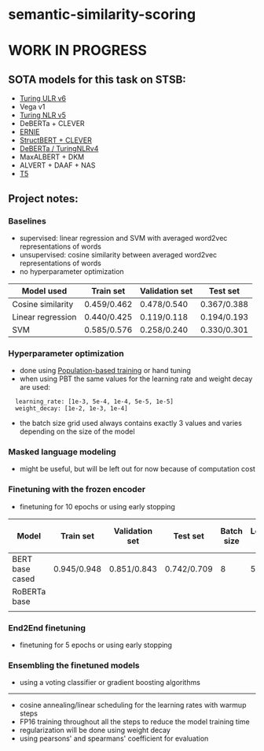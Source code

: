 # semantic-similarity-scoring

# WORK IN PROGRESS #

## SOTA models for this task on STSB:
- [Turing ULR v6](https://arxiv.org/abs/2210.14867)
- Vega v1
- [Turing NLR v5](https://arxiv.org/abs/2204.06644)
- DeBERTa + CLEVER
- [ERNIE](https://github.com/PaddlePaddle/ERNIE)
- [StructBERT + CLEVER](https://github.com/alibaba/AliceMind)
- [DeBERTa / TuringNLRv4](https://github.com/microsoft/DeBERTa)
- MaxALBERT + DKM
- ALVERT + DAAF + NAS
- [T5](https://github.com/google-research/text-to-text-transfer-transformer)

## Project notes:

### Baselines
- supervised: linear regression and SVM with averaged word2vec representations of words
- unsupervised: cosine similarity between averaged word2vec representations of words
- no hyperparameter optimization

| **Model used**      | **Train set**     | **Validation  set** | **Test set**     |
| ------------------- | ----------------- | ------------------- | ---------------- |
| Cosine similarity   | 0.459/0.462       | 0.478/0.540         | 0.367/0.388      |
| Linear regression   | 0.440/0.425       | 0.119/0.118         | 0.194/0.193      |
| SVM                 | 0.585/0.576       | 0.258/0.240         | 0.330/0.301      | 

### Hyperparameter optimization
- done using [Population-based training](https://arxiv.org/pdf/1711.09846.pdf) or hand tuning
- when using PBT the same values for the learning rate and weight decay are used: 
```
  learning_rate: [1e-3, 5e-4, 1e-4, 5e-5, 1e-5]
  weight_decay: [1e-2, 1e-3, 1e-4]
```
- the batch size grid used always contains exactly 3 values and varies depending on the size of the model

### Masked language modeling
- might be useful, but will be left out for now because of computation cost

### Finetuning with the frozen encoder
- finetuning for 10 epochs or using early stopping

| **Model**           | **Train set**     | **Validation  set** | **Test set**     | **Batch size** | **Learning rate** | **Weight decay** | **Batch size grid** |
| ------------------- | ----------------- | ------------------- | ---------------- |--------------- | ----------------- | ---------------- | ------------------- |
| BERT base cased     | 0.945/0.948       | 0.851/0.843         | 0.742/0.709      | 8              | 5e-4              | 1e-2             | [8, 16, 32]         |
| RoBERTa base        |                   |                     |                  |                |                   |                  |                     |
|                     |                   |                     |                  |                |                   |                  |                     |

### End2End finetuning
- finetuning for 5 epochs or using early stopping

### Ensembling the finetuned models
- using a voting classifier or gradient boosting algorithms
---------------------------------------
- cosine annealing/linear scheduling for the learning rates with warmup steps
- FP16 training throughout all the steps to reduce the model training time
- regularization will be done using weight decay
- using pearsons' and spearmans' coefficient for evaluation
